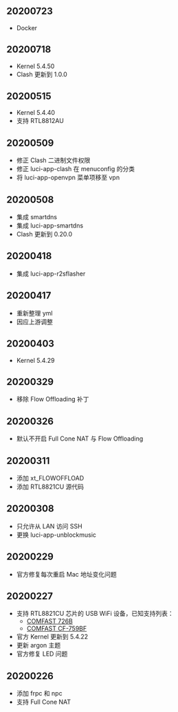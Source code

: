 ## 20200723
* Docker

## 20200718
* Kernel 5.4.50
* Clash 更新到 1.0.0

## 20200515
* Kernel 5.4.40
* 支持 RTL8812AU

## 20200509
* 修正 Clash 二进制文件权限
* 修正 luci-app-clash 在 menuconfig 的分类
* 将 luci-app-openvpn 菜单项移至 vpn

## 20200508
* 集成 smartdns
* 集成 luci-app-smartdns
* Clash 更新到 0.20.0

## 20200418
* 集成 luci-app-r2sflasher

## 20200417
* 重新整理 yml
* 因应上游调整

## 20200403
* Kernel 5.4.29

## 20200329
* 移除 Flow Offloading 补丁

## 20200326
* 默认不开启 Full Cone NAT 与 Flow Offloading

## 20200311
* 添加 xt_FLOWOFFLOAD
* 添加 RTL8821CU 源代码

## 20200308
* 只允许从 LAN 访问 SSH
* 更换 luci-app-unblockmusic

## 20200229
* 官方修复每次重启 Mac 地址变化问题

## 20200227
* 支持 RTL8821CU 芯片的 USB WiFi 设备，已知支持列表：
    - [COMFAST 726B](https://u.jd.com/DOkkhX)
    - [COMFAST CF-759BF](https://u.jd.com/C2ivH7)
* 官方 Kernel 更新到 5.4.22
* 更新 argon 主题 
* 官方修复 LED 问题

## 20200226
* 添加 frpc 和 npc
* 支持 Full Cone NAT
